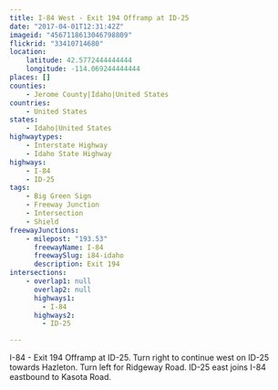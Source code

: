 ```yaml
---
title: I-84 West - Exit 194 Offramp at ID-25
date: "2017-04-01T12:31:42Z"
imageid: "4567118613046798809"
flickrid: "33410714680"
location:
    latitude: 42.5772444444444
    longitude: -114.069244444444
places: []
counties:
    - Jerome County|Idaho|United States
countries:
    - United States
states:
    - Idaho|United States
highwaytypes:
    - Interstate Highway
    - Idaho State Highway
highways:
    - I-84
    - ID-25
tags:
    - Big Green Sign
    - Freeway Junction
    - Intersection
    - Shield
freewayJunctions:
    - milepost: "193.53"
      freewayName: I-84
      freewaySlug: i84-idaho
      description: Exit 194
intersections:
    - overlap1: null
      overlap2: null
      highways1:
        - I-84
      highways2:
        - ID-25

---
```

I-84 - Exit 194 Offramp at ID-25.  Turn right to continue west on ID-25 towards Hazleton.  Turn left for Ridgeway Road. ID-25 east joins I-84 eastbound to Kasota Road.